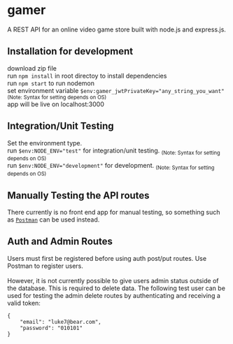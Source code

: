 # gamer
A REST API for an online video game store built with node.js and express.js.
## Installation for development
download zip file<br>
run `npm install` in root directoy to install dependencies<br>
run `npm start` to run nodemon<br>
set environment variable `$env:gamer_jwtPrivateKey="any_string_you_want"` <sub>(Note: Syntax for setting depends on OS)</sub><br>
app will be live on localhost:3000
## Integration/Unit Testing
Set the environment type.<br>
run `$env:NODE_ENV="test"` for integration/unit testing. <sub>(Note: Syntax for setting depends on OS)</sub><br>
run `$env:NODE_ENV="development"` for development. <sub>(Note: Syntax for setting depends on OS)</sub><br>
## Manually Testing the API routes
There currently is no front end app for manual testing, so something such as [`Postman`](https://www.postman.com/) can be used instead.
## Auth and Admin Routes
Users must first be registered before using auth post/put routes. Use Postman to register users.<br>
<br>
However, it is not currently possible to give users admin status outside of the database. This is required to delete data. The following test user can be used for testing the admin delete routes by authenticating and receiving a valid token:
```
{
    "email": "luke7@bear.com",
    "password": "010101"
}
```
